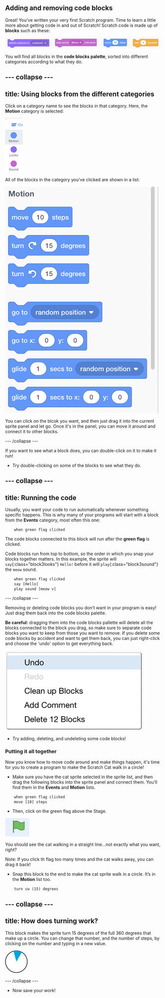 ## Adding and removing code blocks

Great! You’ve written your very first Scratch program. Time to learn a little more about getting code in and out of Scratch! Scratch code is made up of **blocks** such as these:

![](images/code1.png)

You will find all blocks in the **code blocks palette**, sorted into different categories according to what they do.

--- collapse ---
---
title: Using blocks from the different categories
---

Click on a category name to see the blocks in that category. Here, the **Motion** category is selected:

![](images/code2a.png)

All of the blocks in the category you've clicked are shown in a list:

![](images/code2b.png)

You can click on the blcok you want, and then just drag it into the current sprite panel and let go. Once it's in the panel, you can move it around and connect it to other blocks.

--- /collapse --- 

If you want to see what a block does, you can double-click on it to make it run!

+ Try double-clicking on some of the blocks to see what they do.

--- collapse ---
---
title: Running the code
---

Usually, you want your code to run automatically whenever something specific happens. This is why many of your programs will start with a block from the **Events** category, most often this one: 

```blocks3
    when green flag clicked
```

The code blocks connected to this block will run after the **green flag** is clicked.

Code blocks run from top to bottom, so the order in which you snap your blocks together matters. In this example, the sprite will `say`{:class="block3looks"} `Hello!` before it will `play`{:class="block3sound"} the `meow` sound. 

```blocks3
    when green flag clicked
    say [Hello]
    play sound [meow v]
```

--- /collapse ---

Removing or deleting code blocks you don’t want in your program is easy! Just drag them back into the code blocks palette.

**Be careful:** dragging them into the code blocks pallette will delete all the blocks connected to the block you drag, so make sure to separate code blocks you want to keep from those you want to remove. If you delete some code blocks by accident and want to get them back, you can just right-click and choose the 'undo' option to get everything back.

![](images/code6.png)

+ Try adding, deleting, and undeleting some code blocks! 

### Putting it all together

Now you know how to move code around and make things happen, it's time for you to create a program to make the Scratch Cat walk in a circle!

+ Make sure you have the cat sprite selected in the sprite list, and then drag the following blocks into the sprite panel and connect them. You’ll find them in the **Events** and **Motion** lists.

```blocks3
    when green flag clicked
    move [10] steps
``` 

+ Then, click on the green flag above the Stage. 

![](images/code7.png)

You should see the cat walking in a straight line...not exactly what you want, right?

Note: If you click th flag too many times and the cat walks away, you can drag it back!  

+ Snap this block to the end to make the cat sprite walk in a circle. It’s in the **Motion** list too. 

```blocks3
    turn cw (15) degrees
```

--- collapse ---
---
title: How does turning work?
---

This block makes the sprite turn 15 degrees of the full 360 degrees that make up a circle. You can change that number, and the number of steps, by clicking on the number and typing in a new value.

![](images/code9.png)

--- /collapse ---

+ Now save your work!